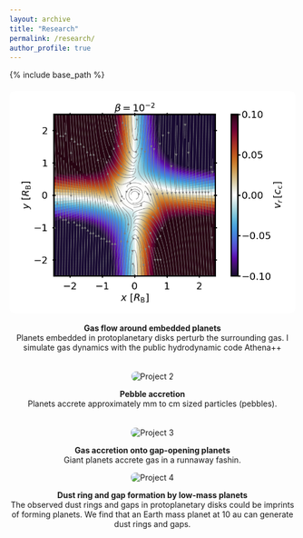 ```yaml
---
layout: archive
title: "Research"
permalink: /research/
author_profile: true
---
```


{% include base_path %}

<style>
.grid-container {
  display: grid;
  grid-template-columns: repeat(auto-fill, minmax(250px, 1fr));
  gap: 20px;
  margin-top: 20px;
}
.grid-item {
  text-align: center;
}
.grid-item img {
  max-width: 100%;
  height: auto;
  border-radius: 8px;
}
</style>

<div class="grid-container">
  <div class="grid-item">
    <img src="/images/disk_plane_vel1_m0.100_b1e-02_tacc1e+05_t50.png" alt="Project 1">
    <p><strong>Gas flow around embedded planets</strong><br>Planets embedded in protoplanetary disks perturb the surrounding gas. I simulate gas dynamics with the public hydrodynamic code Athena++</p>
  </div>
  <div class="grid-item">
    <img src="/images/3D_trajectories.gif" alt="Project 2">
    <p><strong>Pebble accretion</strong><br>Planets accrete approximately mm to cm sized particles (pebbles). </p>
  </div>
    <div class="grid-item">
    <img src="/images/output.gif" alt="Project 3">
    <p><strong>Gas accretion onto gap-opening planets</strong><br>Giant planets accrete gas in a runnaway fashin.</p>
  </div>
    </div>
  <div class="grid-item">
    <img src="/images/output.gif" alt="Project 4">
    <p><strong>Dust ring and gap formation by low-mass planets</strong><br>The observed dust rings and gaps in protoplanetary disks could be imprints of forming planets. We find that an Earth mass planet at 10 au can generate dust rings and gaps.</p>
  </div>
</div>
